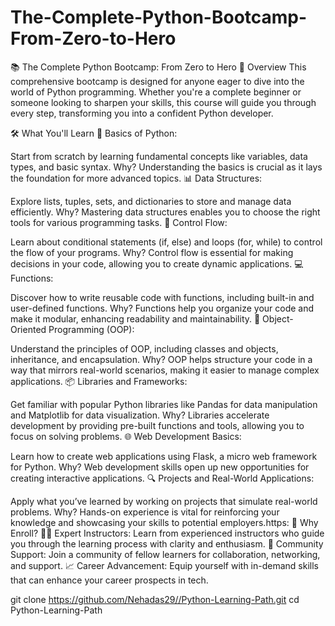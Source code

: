 # The-Complete-Python-Bootcamp-From-Zero-to-Hero
📚 The Complete Python Bootcamp: From Zero to Hero
🌟 Overview
This comprehensive bootcamp is designed for anyone eager to dive into the world of Python programming. Whether you're a complete beginner or someone looking to sharpen your skills, this course will guide you through every step, transforming you into a confident Python developer.

🛠️ What You'll Learn
👶 Basics of Python:

Start from scratch by learning fundamental concepts like variables, data types, and basic syntax.
Why? Understanding the basics is crucial as it lays the foundation for more advanced topics.
📊 Data Structures:

Explore lists, tuples, sets, and dictionaries to store and manage data efficiently.
Why? Mastering data structures enables you to choose the right tools for various programming tasks.
🧩 Control Flow:

Learn about conditional statements (if, else) and loops (for, while) to control the flow of your programs.
Why? Control flow is essential for making decisions in your code, allowing you to create dynamic applications.
💻 Functions:

Discover how to write reusable code with functions, including built-in and user-defined functions.
Why? Functions help you organize your code and make it modular, enhancing readability and maintainability.
🔄 Object-Oriented Programming (OOP):

Understand the principles of OOP, including classes and objects, inheritance, and encapsulation.
Why? OOP helps structure your code in a way that mirrors real-world scenarios, making it easier to manage complex applications.
📦 Libraries and Frameworks:

Get familiar with popular Python libraries like Pandas for data manipulation and Matplotlib for data visualization.
Why? Libraries accelerate development by providing pre-built functions and tools, allowing you to focus on solving problems.
🌐 Web Development Basics:

Learn how to create web applications using Flask, a micro web framework for Python.
Why? Web development skills open up new opportunities for creating interactive applications.
🔍 Projects and Real-World Applications:

Apply what you’ve learned by working on projects that simulate real-world problems.
Why? Hands-on experience is vital for reinforcing your knowledge and showcasing your skills to potential employers.https:
🚀 Why Enroll?
🧑‍🏫 Expert Instructors: Learn from experienced instructors who guide you through the learning process with clarity and enthusiasm.
👥 Community Support: Join a community of fellow learners for collaboration, networking, and support.
📈 Career Advancement: Equip yourself with in-demand skills that can enhance your career prospects in tech.


git clone https://github.com/Nehadas29//Python-Learning-Path.git
cd Python-Learning-Path
